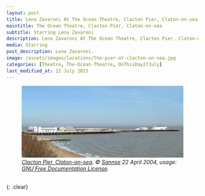 ```yaml
---
layout: post
title: Lena Zavaroni At The Ocean Theatre, Clacton Pier, Claton-on-sea &#124; 27 July 1975
maintitle: The Ocean Theatre, Clacton Pier, Claton-on-sea
subtitle: Starring Lena Zavaroni
description: Lena Zavaroni At The Ocean Theatre, Clacton Pier, Claton-on-sea
media: Starring
post_description: Lena Zavaroni.
image: /assets/images/locations/the-pier-at-clacton-on-sea.jpg
categories: [Theatre, The-Ocean-Theatre, OnThisDay27July]
last_modified_at: 22 July 2023
---
```


<figure class="fig3">
<a href="https://commons.wikimedia.org/wiki/File:Clacton_pier_700.jpg"><img src="/assets/images/locations/the-pier-at-clacton-on-sea.jpg" class="full-width"/></a>
<figcaption>
<cite><a href="https://commons.wikimedia.org/wiki/File:Clacton_pier_700.jpg">Clacton Pier, Claton-on-sea</a>. &copy; <a href="https://commons.wikimedia.org/wiki/User:Sannse">Sannse</a> 22 April 2004, usage: <a href="https://en.wikipedia.org/wiki/en:GNU_Free_Documentation_License">GNU Free Documentation License</a>.</cite>
</figcaption>
</figure>

<br />{: .clear}

